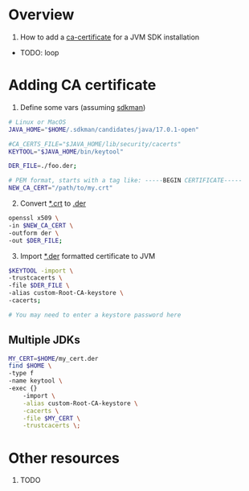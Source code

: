 # Overview
1. How to add a [ca-certificate](TODO) for a JVM SDK installation


- TODO: loop

# Adding CA certificate
1. Define some vars (assuming [sdkman](https://sdkman.io/))
```bash
# Linux or MacOS
JAVA_HOME="$HOME/.sdkman/candidates/java/17.0.1-open"

#CA_CERTS_FILE="$JAVA_HOME/lib/security/cacerts"
KEYTOOL="$JAVA_HOME/bin/keytool"

DER_FILE=./foo.der;

# PEM format, starts with a tag like: -----BEGIN CERTIFICATE-----
NEW_CA_CERT="/path/to/my.crt"
```
2. Convert [*.crt]() to [.der](https://wiki.openssl.org/index.php/DER)
```bash
openssl x509 \
-in $NEW_CA_CERT \
-outform der \
-out $DER_FILE;
```
3. Import [*.der](https://wiki.openssl.org/index.php/DER) formatted certificate to JVM
```bash
$KEYTOOL -import \
-trustcacerts \
-file $DER_FILE \
-alias custom-Root-CA-keystore \
-cacerts;

# You may need to enter a keystore password here
```

## Multiple JDKs
```bash
MY_CERT=$HOME/my_cert.der
find $HOME \
-type f
-name keytool \
-exec {}
    -import \
    -alias custom-Root-CA-keystore \
    -cacerts \
    -file $MY_CERT \
    -trustcacerts \;
```


# Other resources
1. TODO